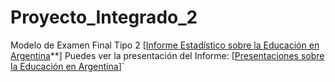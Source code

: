 # Proyecto_Integrado_2
Modelo de Examen Final Tipo 2
[[Informe Estadístico sobre la Educación en Argentina](**https://chatgpt.com/c/67406e90-328c-8003-b2f0-8dfc8b357610)**]
Puedes ver la presentación del Informe: [[Presentaciones sobre la Educación en Argentina](https://gamma.app/docs/Analisis-del-Sistema-Educativo-Argentino-na596eq54m6n294)]`
